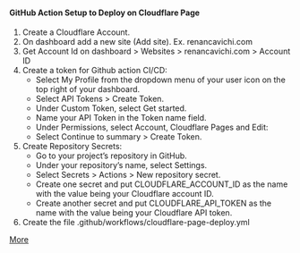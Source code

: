 #### GitHub Action Setup to Deploy on Cloudflare Page

1. Create a Cloudflare Account.
2. On dashboard add a new site (Add site). Ex. renancavichi.com
3. Get Account Id on dashboard > Websites > renancavichi.com > Account ID
4. Create a token for Github action CI/CD:
   - Select My Profile from the dropdown menu of your user icon on the top right
     of your dashboard.
   - Select API Tokens > Create Token.
   - Under Custom Token, select Get started.
   - Name your API Token in the Token name field.
   - Under Permissions, select Account, Cloudflare Pages and Edit:
   - Select Continue to summary > Create Token.
5. Create Repository Secrets:
   - Go to your project’s repository in GitHub.
   - Under your repository’s name, select Settings.
   - Select Secrets > Actions > New repository secret.
   - Create one secret and put CLOUDFLARE_ACCOUNT_ID as the name with the value
     being your Cloudflare account ID.
   - Create another secret and put CLOUDFLARE_API_TOKEN as the name with the
     value being your Cloudflare API token.
6. Create the file .github/workflows/cloudflare-page-deploy.yml

[More](https://developers.cloudflare.com/pages/how-to/use-direct-upload-with-continuous-integration/)
